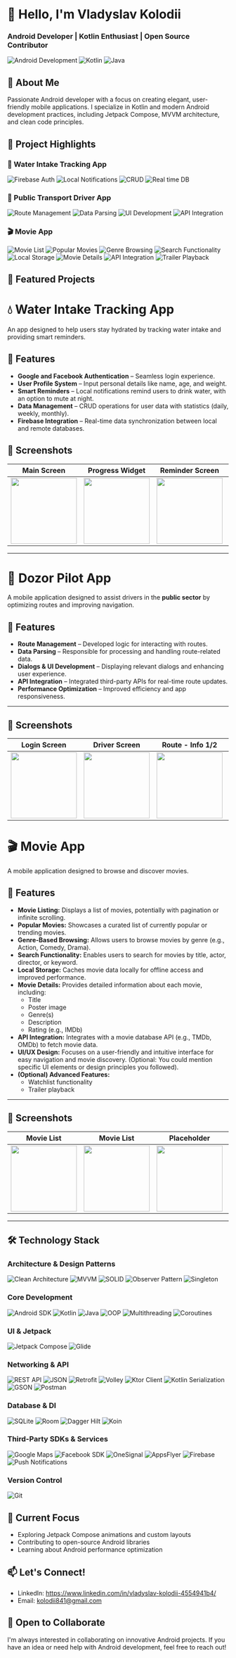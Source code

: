 # 👋 Hello, I'm Vladyslav Kolodii
### Android Developer | Kotlin Enthusiast | Open Source Contributor

![Android Development](https://img.shields.io/badge/Android-Development-3DDC84?style=for-the-badge&logo=android&logoColor=white)
![Kotlin](https://img.shields.io/badge/Kotlin-Expert-7F52FF?style=for-the-badge&logo=kotlin&logoColor=white)
![Java](https://img.shields.io/badge/Java-Development-007396?style=for-the-badge&logo=java&logoColor=white)

## 🚀 About Me
Passionate Android developer with a focus on creating elegant, user-friendly mobile applications. I specialize in Kotlin and modern Android development practices, including Jetpack Compose, MVVM architecture, and clean code principles.

## 📱 Project Highlights

### 🚰 Water Intake Tracking App
![Firebase Auth](https://img.shields.io/badge/Firebase_Auth-FFCA28?style=for-the-badge&logo=firebase&logoColor=black)
![Local Notifications](https://img.shields.io/badge/Local_Notifications-00BCD4?style=for-the-badge&logo=android&logoColor=white)
![CRUD](https://img.shields.io/badge/CRUD-4CAF50?style=for-the-badge&logo=android&logoColor=white)
![Real time DB](https://img.shields.io/badge/Realtime_Database-FF8F00?style=for-the-badge&logo=firebase&logoColor=white)

### 🚗 Public Transport Driver App
![Route Management](https://img.shields.io/badge/Route_Management-FF5722?style=for-the-badge&logo=android&logoColor=white)
![Data Parsing](https://img.shields.io/badge/Data_Parsing-2196F3?style=for-the-badge&logo=android&logoColor=white)
![UI Development](https://img.shields.io/badge/UI_Development-9C27B0?style=for-the-badge&logo=android&logoColor=white)
![API Integration](https://img.shields.io/badge/API_Integration-00BCD4?style=for-the-badge&logo=android&logoColor=white)

### 🎬 Movie App
![Movie List](https://img.shields.io/badge/Movie_Listing-FF9800?style=for-the-badge&logo=android&logoColor=white)
![Popular Movies](https://img.shields.io/badge/Popular_Movies-FFEB3B?style=for-the-badge&logo=android&logoColor=white)
![Genre Browsing](https://img.shields.io/badge/Genre_Browsing-4CAF50?style=for-the-badge&logo=android&logoColor=white)
![Search Functionality](https://img.shields.io/badge/Search-3F51B5?style=for-the-badge&logo=android&logoColor=white)
![Local Storage](https://img.shields.io/badge/Local_Storage-9E9E9E?style=for-the-badge&logo=android&logoColor=white)
![Movie Details](https://img.shields.io/badge/Movie_Details-795548?style=for-the-badge&logo=android&logoColor=white)
![API Integration](https://img.shields.io/badge/API_Integration-00BCD4?style=for-the-badge&logo=android&logoColor=white)
![Trailer Playback](https://img.shields.io/badge/Trailer_Playback-FF5722?style=for-the-badge&logo=youtube&logoColor=white)


## 🌟 Featured Projects

# 💧 Water Intake Tracking App

An app designed to help users stay hydrated by tracking water intake and providing smart reminders.

## 🚀 Features

- **Google and Facebook Authentication** – Seamless login experience.
- **User Profile System** – Input personal details like name, age, and weight.
- **Smart Reminders** – Local notifications remind users to drink water, with an option to mute at night.
- **Data Management** – CRUD operations for user data with statistics (daily, weekly, monthly).
- **Firebase Integration** – Real-time data synchronization between local and remote databases.

## 📱 Screenshots

| Main Screen | Progress Widget | Reminder Screen | Goals Dialogs | Pro Advantages |
|------------|----------------|-----------------|---------------|---------------|
| <img src="images/image_original-7.png" width="150"> | <img src="images/image_original-8.png" width="150"> | <img src="images/image_original-9.png" width="150"> | <img src="images/image_original-10.png" width="150"> | <img src="images/image_original-111.png" width="150"> |

---


# 🚗 Dozor Pilot App  

A mobile application designed to assist drivers in the **public sector** by optimizing routes and improving navigation.

## 🚀 Features  

- **Route Management** – Developed logic for interacting with routes.
- **Data Parsing** – Responsible for processing and handling route-related data.
- **Dialogs & UI Development** – Displaying relevant dialogs and enhancing user experience.
- **API Integration** – Integrated third-party APIs for real-time route updates.
- **Performance Optimization** – Improved efficiency and app responsiveness.

---

## 📱 Screenshots

| Login Screen | Driver Screen | Route - Info 1/2 | Route - Info 2/2 | Route Planner | Route Details |
|-------------|--------------|-------------|--------------|--------------|-------|
| <img src="images/image_original.png" width="150"> | <img src="images/image_original-2.png" width="150"> | <img src="images/image_original-3.png" width="150"> | <img src="images/image_original-4.png" width="150"> | <img src="images/image_original-5.png" width="150"> | <img src="images/image_original-6.png" width="150"> |

# 🎬 Movie App

A mobile application designed to browse and discover movies.

## 🚀 Features

- **Movie Listing:** Displays a list of movies, potentially with pagination or infinite scrolling.
- **Popular Movies:** Showcases a curated list of currently popular or trending movies.
- **Genre-Based Browsing:** Allows users to browse movies by genre (e.g., Action, Comedy, Drama).
- **Search Functionality:** Enables users to search for movies by title, actor, director, or keyword.
- **Local Storage:** Caches movie data locally for offline access and improved performance.
- **Movie Details:** Provides detailed information about each movie, including:
    - Title
    - Poster image
    - Genre(s)
    - Description
    - Rating (e.g., IMDb)
- **API Integration:** Integrates with a movie database API (e.g., TMDb, OMDb) to fetch movie data.
- **UI/UX Design:** Focuses on a user-friendly and intuitive interface for easy navigation and movie discovery.  (Optional: You could mention specific UI elements or design principles you followed).
- **(Optional) Advanced Features:**
    - Watchlist functionality
    - Trailer playback

---

## 📱 Screenshots

| Movie List | Movie List | Placeholder | Placeholder | Movie Details | Trailer Playback |
|------------|----------------|------------|----------------|---------------|-----------------------|
| <img src="images/image_original-11.png" width="150"> | <img src="images/image_original-12.png" width="150"> | <img src="images/image_original-13.png" width="150"> | <img src="images/image_original-14.png" width="150"> | <img src="images/image_original-15.png" width="150"> | <img src="images/image_original-16.png" width="150"> |

---

## 🛠 Technology Stack

### Architecture & Design Patterns
![Clean Architecture](https://img.shields.io/badge/Clean_Architecture-FF5252?style=for-the-badge&logo=clean-architecture&logoColor=white)
![MVVM](https://img.shields.io/badge/MVVM-40C4FF?style=for-the-badge&logo=android&logoColor=white)
![SOLID](https://img.shields.io/badge/SOLID-903?style=for-the-badge&logo=solid&logoColor=white)
![Observer Pattern](https://img.shields.io/badge/Observer_Pattern-764ABC?style=for-the-badge&logo=android&logoColor=white)
![Singleton](https://img.shields.io/badge/Singleton-1976D2?style=for-the-badge&logo=android&logoColor=white)

### Core Development
![Android SDK](https://img.shields.io/badge/Android_SDK-3DDC84?style=for-the-badge&logo=android&logoColor=white)
![Kotlin](https://img.shields.io/badge/Kotlin-7F52FF?style=for-the-badge&logo=kotlin&logoColor=white)
![Java](https://img.shields.io/badge/Java-ED8B00?style=for-the-badge&logo=openjdk&logoColor=white)
![OOP](https://img.shields.io/badge/OOP-02569B?style=for-the-badge&logo=android&logoColor=white)
![Multithreading](https://img.shields.io/badge/Multithreading-B0BEC5?style=for-the-badge&logo=android&logoColor=white)
![Coroutines](https://img.shields.io/badge/Coroutines-7F52FF?style=for-the-badge&logo=kotlin&logoColor=white)

### UI & Jetpack
![Jetpack Compose](https://img.shields.io/badge/Jetpack_Compose-4285F4?style=for-the-badge&logo=jetpack-compose&logoColor=white)
![Glide](https://img.shields.io/badge/Glide-00C853?style=for-the-badge&logo=android&logoColor=white)

### Networking & API
![REST API](https://img.shields.io/badge/REST_API-009688?style=for-the-badge&logo=api&logoColor=white)
![JSON](https://img.shields.io/badge/JSON-000000?style=for-the-badge&logo=json&logoColor=white)
![Retrofit](https://img.shields.io/badge/Retrofit-FF5722?style=for-the-badge&logo=square&logoColor=white)
![Volley](https://img.shields.io/badge/Volley-303F9F?style=for-the-badge&logo=android&logoColor=white)
![Ktor Client](https://img.shields.io/badge/Ktor_Client-FF6B6B?style=for-the-badge&logo=kotlin&logoColor=white)
![Kotlin Serialization](https://img.shields.io/badge/Kotlin_Serialization-7F52FF?style=for-the-badge&logo=kotlin&logoColor=white)
![GSON](https://img.shields.io/badge/GSON-00C853?style=for-the-badge&logo=google&logoColor=white)
![Postman](https://img.shields.io/badge/Postman-FF6C37?style=for-the-badge&logo=postman&logoColor=white)

### Database & DI
![SQLite](https://img.shields.io/badge/SQLite-003B57?style=for-the-badge&logo=sqlite&logoColor=white)
![Room](https://img.shields.io/badge/Room-FF8C00?style=for-the-badge&logo=android&logoColor=white)
![Dagger Hilt](https://img.shields.io/badge/Dagger_Hilt-2196F3?style=for-the-badge&logo=dagger&logoColor=white)
![Koin](https://img.shields.io/badge/Koin-EF5350?style=for-the-badge&logo=dependency-injection&logoColor=white)

### Third-Party SDKs & Services
![Google Maps](https://img.shields.io/badge/Google_Maps_SDK-4285F4?style=for-the-badge&logo=google-maps&logoColor=white)
![Facebook SDK](https://img.shields.io/badge/Facebook_SDK-1877F2?style=for-the-badge&logo=facebook&logoColor=white)
![OneSignal](https://img.shields.io/badge/OneSignal-2196F3?style=for-the-badge&logo=onesignal&logoColor=white)
![AppsFlyer](https://img.shields.io/badge/AppsFlyer-FF8C00?style=for-the-badge&logo=appsflyer&logoColor=white)
![Firebase](https://img.shields.io/badge/Firebase-FFCA28?style=for-the-badge&logo=firebase&logoColor=black)
![Push Notifications](https://img.shields.io/badge/Push_Notifications-00BCD4?style=for-the-badge&logo=android&logoColor=white)

### Version Control
![Git](https://img.shields.io/badge/Git-F05032?style=for-the-badge&logo=git&logoColor=white)

## 🎯 Current Focus
- Exploring Jetpack Compose animations and custom layouts
- Contributing to open-source Android libraries
- Learning about Android performance optimization

## 📫 Let's Connect!
- LinkedIn: https://www.linkedin.com/in/vladyslav-kolodii-4554941b4/
- Email: kolodii841@gmail.com

## 🤝 Open to Collaborate
I'm always interested in collaborating on innovative Android projects. If you have an idea or need help with Android development, feel free to reach out!

